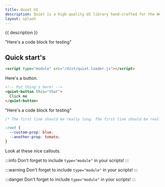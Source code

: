 ```yaml
---
title: Quiet UI
description: Quiet is a high quality UI library hand-crafted for the Web with a focus on accessibility, performance, longevity, and aesthetics.
layout: splash
---
```


{{ description }}

"Here's a code block for testing"

## Quick start's

```html
<script type="module" src="/dist/quiet.loader.js"></script>
```

Here's a button.

```html {.example}
<!-- Put thing's here! -->
<quiet-button this="that">
  Click me
</quiet-button>
```

"Here's a code block for testing"

```css
/* The first line should be really long. The first line should be really long. The first line should be really long. The first line should be really long. */

:root {
  --custom-prop: blue;
  --another-prop: tomato;
}
```

Look at these nice callouts.

:::info
Don't forget to include `type="module"` in your scripts!
:::

:::warning
Don't forget to include `type="module"` in your scripts!
:::

:::danger
Don't forget to include `type="module"` in your scripts!
:::
